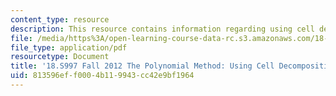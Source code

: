 ```yaml
---
content_type: resource
description: This resource contains information regarding using cell decompositions.
file: /media/https%3A/open-learning-course-data-rc.s3.amazonaws.com/18-s997-the-polynomial-method-fall-2012/813596eff0004b119943cc42e9bf1964_MIT18_S997F12_lec19.pdf
file_type: application/pdf
resourcetype: Document
title: '18.S997 Fall 2012 The Polynomial Method: Using Cell Decompositions'
uid: 813596ef-f000-4b11-9943-cc42e9bf1964
---
```

